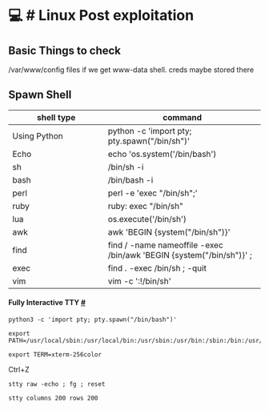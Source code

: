 # 💻 # Linux Post exploitation



## Basic Things to check

/var/www/config files if we get www-data shell. creds maybe stored there



## Spawn Shell

<table><thead><tr><th width="175">shell type</th><th>command</th></tr></thead><tbody><tr><td>Using Python</td><td>python -c 'import pty; pty.spawn("/bin/sh")'</td></tr><tr><td>Echo</td><td>echo 'os.system('/bin/bash')</td></tr><tr><td>sh</td><td>/bin/sh -i</td></tr><tr><td>bash</td><td>/bin/bash -i</td></tr><tr><td>perl</td><td>perl -e 'exec "/bin/sh";'</td></tr><tr><td>ruby</td><td>ruby: exec "/bin/sh"</td></tr><tr><td>lua</td><td>os.execute('/bin/sh')</td></tr><tr><td>awk</td><td>awk 'BEGIN {system("/bin/sh")}'</td></tr><tr><td>find</td><td>find / -name nameoffile -exec /bin/awk 'BEGIN {system("/bin/sh")}' ;</td></tr><tr><td>exec</td><td>find . -exec /bin/sh ; -quit</td></tr><tr><td>vim</td><td>vim -c ':!/bin/sh'</td></tr></tbody></table>

#### Fully Interactive TTY [#](https://0xffsec.com/handbook/shells/full-tty/#fully-interactive-tty) <a href="#fully-interactive-tty" id="fully-interactive-tty"></a>

```
python3 -c 'import pty; pty.spawn("/bin/bash")'

export PATH=/usr/local/sbin:/usr/local/bin:/usr/sbin:/usr/bin:/sbin:/bin:/usr/games:/tmp

export TERM=xterm-256color
```

Ctrl+Z

```
stty raw -echo ; fg ; reset

stty columns 200 rows 200
```
